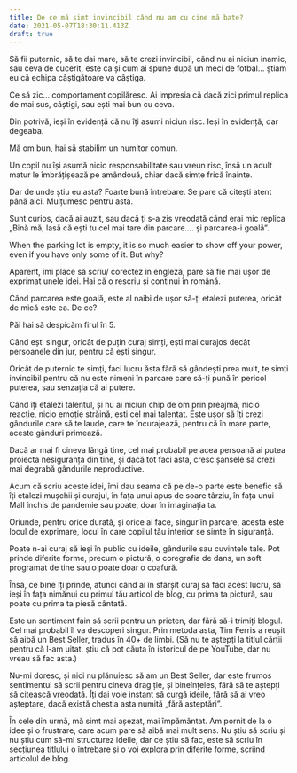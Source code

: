 ```yaml
---
title: De ce mă simt invincibil când nu am cu cine mă bate?
date: 2021-05-07T18:30:11.413Z
draft: true
---
```

Să fii puternic, să te dai mare, să te crezi invincibil, când nu ai niciun inamic, sau ceva de cucerit, este ca și cum ai spune după un meci de fotbal... știam eu că echipa câștigătoare va câștiga.

Ce să zic... comportament copilăresc. Ai impresia că dacă zici primul replica de mai sus, câștigi, sau ești mai bun cu ceva.

Din potrivă, ieși în evidență că nu îți asumi niciun risc. Ieși în evidență, dar degeaba.

Mă om bun, hai să stabilim un numitor comun.

Un copil nu își asumă nicio responsabilitate sau vreun risc, însă un adult matur le îmbrățișează pe amândouă, chiar dacă simte frică înainte.

Dar de unde știu eu asta? Foarte bună întrebare. Se pare că citești atent până aici. Mulțumesc pentru asta.

Sunt curios, dacă ai auzit, sau dacă ți s-a zis vreodată când erai mic replica „Bină mă, lasă că ești tu cel mai tare din parcare.... și parcarea-i goală”.

When the parking lot is empty, it is so much easier to show off your power, even if you have only some of it. But why?

Aparent, îmi place să scriu/ corectez în engleză, pare să fie mai ușor de exprimat unele idei. Hai că o rescriu și continui în română.

Când parcarea este goală, este al naibi de ușor să-ți etalezi puterea, oricât de mică este ea. De ce?

Păi hai să despicăm firul în 5.

Când ești singur, oricât de puțin curaj simți, ești mai curajos decât persoanele din jur, pentru că ești singur.

Oricât de puternic te simți, faci lucru ăsta fără să gândești prea mult, te simți invincibil pentru că nu este nimeni în parcare care să-ți pună în pericol puterea, sau senzația că ai putere.

Când îți etalezi talentul, și nu ai niciun chip de om prin preajmă, nicio reacție, nicio emoție străină, ești cel mai talentat. Este ușor să îți crezi gândurile care să te laude, care te încurajează, pentru că în mare parte, aceste gânduri primează. 

Dacă ar mai fi cineva lângă tine, cel mai probabil pe acea persoană ai putea proiecta nesiguranța din tine, și dacă tot faci asta, cresc șansele să crezi mai degrabă gândurile neproductive.

Acum că scriu aceste idei, îmi dau seama că pe de-o parte este benefic să îți etalezi mușchii și curajul, în fața unui apus de soare târziu, în fața unui Mall închis de pandemie sau poate, doar în imaginația ta.

Oriunde, pentru orice durată, și orice ai face, singur în parcare, acesta este locul de exprimare, locul în care copilul tău interior se simte în siguranță. 

Poate n-ai curaj să ieși în public cu ideile, gândurile sau cuvintele tale. Pot prinde diferite forme, precum o pictură, o coregrafia de dans, un soft programat de tine sau o poate doar o coafură. 

Însă, ce bine îți prinde, atunci când ai în sfârșit curaj să faci acest lucru, să ieși în fața nimănui cu primul tău articol de blog, cu prima ta pictură, sau poate cu prima ta piesă cântată.

Este un sentiment fain să scrii pentru un prieten, dar fără să-i trimiți blogul. Cel mai probabil îl va descoperi singur. Prin metoda asta, Tim Ferris a reușit să aibă un Best Seller, tradus în 40+ de limbi. (Să nu te aștepți la titlul cărții pentru că l-am uitat, știu că pot căuta în istoricul de pe YouTube, dar nu vreau să fac asta.)

Nu-mi doresc, și nici nu plănuiesc să am un Best Seller, dar este frumos sentimentul să scrii pentru cineva drag ție, și bineînțeles, fără să te aștepți să citească vreodată. Îți dai voie instant să curgă ideile, fără să ai vreo așteptare, dacă există chestia asta numită „fără așteptări”.

În cele din urmă, mă simt mai așezat, mai împământat. Am pornit de la o idee și o frustrare, care acum pare să aibă mai mult sens. Nu știu să scriu și nu știu cum să-mi structurez ideile, dar ce știu să fac, este să scriu în secțiunea titlului o întrebare și o voi explora prin diferite forme, scriind articolul de blog.